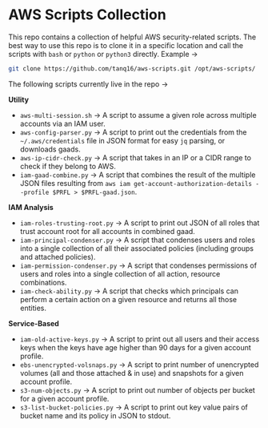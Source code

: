 # AWS Scripts Collection

This repo contains a collection of helpful AWS security-related scripts. The best way to use this repo is to clone it in a specific location and call the scripts with `bash` or `python` or `python3` directly. Example &rarr;

```bash
git clone https://github.com/tanq16/aws-scripts.git /opt/aws-scripts/
```

The following scripts currently live in the repo &rarr;

**Utility**

* `aws-multi-session.sh` &rarr; A script to assume a given role across multiple accounts via an IAM user.
* `aws-config-parser.py` &rarr; A script to print out the credentials from the `~/.aws/credentials` file in JSON format for easy `jq` parsing, or downloads gaads.
* `aws-ip-cidr-check.py` &rarr; A script that takes in an IP or a CIDR range to check if they belong to AWS.
* `iam-gaad-combine.py` &rarr; A script that combines the result of the multiple JSON files resulting from `aws iam get-account-authorization-details --profile $PRFL > $PRFL-gaad.json`.

**IAM Analysis**

* `iam-roles-trusting-root.py` &rarr; A script to print out JSON of all roles that trust account root for all accounts in combined gaad.
* `iam-principal-condenser.py` &rarr; A script that condenses users and roles into a single collection of all their associated policies (including groups and attached policies).
* `iam-permission-condenser.py` &rarr; A script that condenses permissions of users and roles into a single collection of all action, resource combinations.
* `iam-check-ability.py` &rarr; A script that checks which principals can perform a certain action on a given resource and returns all those entities.

**Service-Based**

* `iam-old-active-keys.py` &rarr; A script to print out all users and their access keys when the keys have age higher than 90 days for a given account profile.
* `ebs-unencrypted-volsnaps.py` &rarr; A script to print number of unencrypted volumes (all and those attached & in use) and snapshots for a given account profile.
* `s3-num-objects.py` &rarr; A script to print out number of objects per bucket for a given account profile.
* `s3-list-bucket-policies.py` &rarr; A script to print out key value pairs of bucket name and its policy in JSON to stdout.
